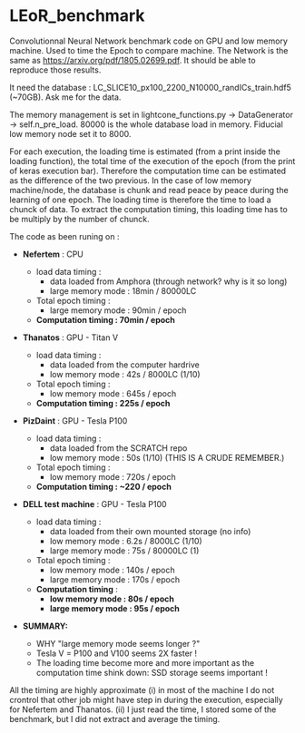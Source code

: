 # LEoR_benchmark

Convolutionnal Neural Network benchmark code on GPU and low memory machine.
Used to time the Epoch to compare machine.
The Network is the same as https://arxiv.org/pdf/1805.02699.pdf.
It should be able to reproduce those results.

It need the database : LC_SLICE10_px100_2200_N10000_randICs_train.hdf5 (~70GB). Ask me for the data.

The memory management is set in lightcone_functions.py -> DataGenerator -> self.n_pre_load. 80000 is the whole database load in memory. Fiducial low memory node set it to 8000. 

For each execution, the loading time is estimated (from a print inside the loading function), the total time of the execution of the epoch (from the print of keras execution bar). Therefore the computation time can be estimated as the difference of the two previous. 
In the case of low memory machine/node, the database is chunk and read peace by peace during the learning of one epoch. The loading time is therefore the time to load a chunck of data. To extract the computation timing, this loading time has to be multiply by the number of chunck. 

The code as been runing on :

- **Nefertem** : CPU 
    - load data timing : 
        - data loaded from Amphora (through network? why is it so long)
        - large memory mode : 18min / 80000LC
    - Total epoch timing : 
        - large memory mode : 90min / epoch
    - **Computation timing : 70min / epoch**

- **Thanatos** : GPU - Titan V
    - load data timing : 
        - data loaded from the computer hardrive
        - low memory mode : 42s / 8000LC (1/10)
    - Total epoch timing : 
        - low memory mode : 645s / epoch
    - **Computation timing : 225s / epoch**
    
- **PizDaint** : GPU - Tesla P100
    - load data timing : 
        - data loaded from the SCRATCH repo
        - low memory mode : 50s (1/10) (THIS IS A CRUDE REMEMBER.)
    - Total epoch timing : 
        - low memory mode : 720s / epoch
    - **Computation timing : ~220 / epoch**

- **DELL test machine** : GPU - Tesla P100
    - load data timing : 
        - data loaded from their own mounted storage (no info)
        - low memory mode : 6.2s / 8000LC (1/10)
        - large memory mode : 75s / 80000LC (1)
    - Total epoch timing : 
        - low memory mode : 140s / epoch
        - large memory mode : 170s / epoch
    - **Computation timing** : 
        - **low memory mode : 80s / epoch**
        - **large memory mode : 95s / epoch**

- **SUMMARY:**
    - WHY "large memory mode seems longer ?"
    - Tesla V = P100 and V100 seems 2X faster !
    - The loading time become more and more important as the computation time shink down: SSD storage seems important !

        
All the timing are highly approximate (i) in most of the machine I do not crontrol that other job might have step in during the execution, especially for Nefertem and Thanatos. (ii) I just read the time, I stored some of the benchmark, but I did not extract and average the timing.
